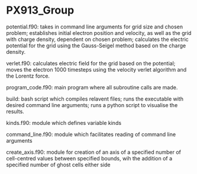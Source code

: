 # PX913_Group

potential.f90: takes in command line arguments for grid size and chosen problem; establishes initial electron position and velocity, as well as the grid with charge density, dependent on chosen problem; calculates the electric potential for the grid using the Gauss-Seigel method based on the charge density.  
  
verlet.f90: calculates electric field for the grid based on the potential; moves the electron 1000 timesteps using the velocity verlet algorithm and the Lorentz force.  
  
program_code.f90: main program where all subroutine calls are made.  
  
build: bash script which compiles relavent files; runs the executable with desired command line arguments; runs a python script to visualise the results.  
  
kinds.f90: module which defines variable kinds  
  
command_line.f90: module which facilitates reading of command line arguments  
  
create_axis.f90: module for creation of an axis of a specified number of cell-centred values between specified bounds, wih the addition of a specified number of ghost cells either side
